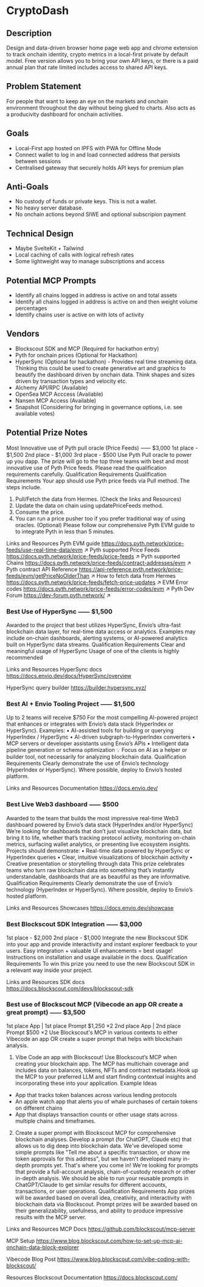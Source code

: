 # CryptoDash

## Description

Design and data-driven browser home page web app and chrome extension to track onchain identity, crypto metrics in a local-first private by default model. Free version allows you to bring your own API keys, or there is a paid annual plan that rate limited includes access to shared API keys.

## Problem Statement

For people that want to keep an eye on the markets and onchain environment throughout the day without being glued to charts. Also acts as a producivity dashboard for onchain activities.

## Goals 

- Local-First app hosted on IPFS with PWA for Offline Mode
- Connect wallet to log in and load connected address that persists between sessions
- Centralised gateway that securely holds API keys for premium plan

## Anti-Goals
- No custody of funds or private keys. This is not a wallet. 
- No heavy server database. 
- No onchain actions beyond SIWE and optional subscripion payment

## Technical Design

- Maybe SvelteKit + Tailwind
- Local caching of calls with logical refresh rates
- Some lightweight way to manage subscriptions and access

## Potential MCP Prompts

- Identify all chains logged in address is active on and total assets
- Identify all chains logged in address is active on and then weight volume percentages
- Identify chains user is active on with lots of activity


## Vendors

- Blockscout SDK and MCP (Required for hackathon entry)
- Pyth for onchain prices (Optional for Hackathon)
- HyperSync (Optional for hackathon) - Provides real time streaming data. Thinking this could be used to create generative art and graphics to beautify the dashboard driven by onchain data. Think shapes and sizes driven by transaction types and velocity etc. 
- Alchemy API/RPC (Available)
- OpenSea MCP Acccess (Available)
- Nansen MCP Access (Available) 
- Snapshot (Considering for bringing in governance options, i.e. see available votes)

## Potential Prize Notes

Most Innovative use of Pyth pull oracle (Price Feeds) ⸺ $3,000
1st place - $1,500
2nd place - $1,000
3rd place - $500
Use Pyth Pull oracle to power up you dapp. The prize will go to the top three teams with best and most innovative use of Pyth Price feeds.
Please read the qualification requirements carefully.
Qualification Requirements
Qualification Requirements
Your app should use Pyth price feeds via Pull method. The steps include.
1. Pull/Fetch the data from Hermes. (Check the links and Resources)
2. Update the data on chain using updatePriceFeeds method.
3. Consume the price.
4. You can run a price pusher too if you prefer traditional way of using oracles. (Optional)
Please follow our comprehensive Pyth EVM guide to to integrate Pyth in less than 5 minutes.

Links and Resources
Pyth EVM guide
https://docs.pyth.network/price-feeds/use-real-time-data/evm
↗
Pyth supported Price Feeds
https://docs.pyth.network/price-feeds/price-feeds
↗
Pyth supported Chains
https://docs.pyth.network/price-feeds/contract-addresses/evm
↗
Pyth contract API Reference
https://api-reference.pyth.network/price-feeds/evm/getPriceNoOlderThan
↗
How to fetch data from Hermes
https://docs.pyth.network/price-feeds/fetch-price-updates
↗
EVM Error codes
https://docs.pyth.network/price-feeds/error-codes/evm
↗
Pyth Dev Forum
https://dev-forum.pyth.network/
↗

### Best Use of HyperSync ⸺ $1,500
Awarded to the project that best utilizes HyperSync, Envio’s ultra-fast blockchain data layer, for real-time data access or analytics. Examples may include on-chain dashboards, alerting systems, or AI-powered analytics built on HyperSync data streams.
Qualification Requirements
Clear and meaningful usage of HyperSync
Usage of one of the clients is highly recommended

Links and Resources
HyperSync docs
https://docs.envio.dev/docs/HyperSync/overview

HyperSync query builder
https://builder.hypersync.xyz/

### Best AI + Envio Tooling Project ⸺ $1,500
Up to 2 teams will receive $750
For the most compelling AI-powered project that enhances or integrates with Envio’s data stack (HyperIndex or HyperSync).
Examples:
• AI-assisted tools for building or querying HyperIndex / HyperSync
• AI-driven subgraph-to-HyperIndex converters
• MCP servers or developer assistants using Envio’s APIs
• Intelligent data pipeline generation or schema optimization
💡 Focus on AI as a helper or builder tool, not necessarily for analyzing blockchain data.
Qualification Requirements
Clearly demonstrate the use of Envio’s technology (HyperIndex or HyperSync).
Where possible, deploy to Envio’s hosted platform.

Links and Resources
Documentation
https://docs.envio.dev/

### Best Live Web3 dashboard ⸺ $500
Awarded to the team that builds the most impressive real-time Web3 dashboard powered by Envio’s data stack (HyperIndex and/or HyperSync)
We’re looking for dashboards that don’t just visualize blockchain data, but bring it to life, whether that’s tracking protocol activity, monitoring on-chain metrics, surfacing wallet analytics, or presenting live ecosystem insights.
Projects should demonstrate:
• Real-time data powered by HyperSync or HyperIndex queries
• Clear, intuitive visualizations of blockchain activity
• Creative presentation or storytelling through data
This prize celebrates teams who turn raw blockchain data into something that’s instantly understandable, dashboards that are as beautiful as they are informative.
Qualification Requirements
Clearly demonstrate the use of Envio’s technology (HyperIndex or HyperSync).
Where possible, deploy to Envio’s hosted platform.

Links and Resources
Showcases
https://docs.envio.dev/showcase

### Best Blockscout SDK Integration ⸺ $3,000
1st place - $2,000
2nd place - $1,000
Integrate the new Blockscout SDK into your app and provide interactivity and instant explorer feedback to your users. Easy integration + valuable UI enhancements = best usage!
Instructions on installation and usage available in the docs.
Qualification Requirements
To win this prize you need to use the new Blockscout SDK in a relevant way inside your project.

Links and Resources
SDK docs
https://docs.blockscout.com/devs/blockscout-sdk

### Best use of Blockscout MCP (Vibecode an app OR create a great prompt) ⸺ $3,500
1st place App | 1st place Prompt $1,250 ×2
2nd place App | 2nd place Prompt $500 ×2
Use Blockscout's MCP in various contexts to either Vibecode an app OR create a super prompt that helps with blockchain analysis.
1) Vibe Code an app with Blockscout!
Use Blockscout’s MCP when creating your blockchain app. The MCP has multichain coverage and includes data on balances, tokens, NFTs and contract metadata.Hook up the MCP to your preferred LLM and start finding contextual insights and incorporating these into your application.
Example Ideas
- App that tracks token balances across various lending protocols
- An apple watch app that alerts you of whale purchases of certain tokens on different chains
- App that displays transaction counts or other usage stats across multiple chains and timeframes.
2) Create a super prompt with Blockscout MCP for comprehensive blockchain analyses.
Develop a prompt (for ChatGPT, Claude etc) that allows us to dig deep into blockchain data. We've developed some simple prompts like "Tell me about a specific transaction, or show me token approvals for this address", but we haven't developed many in-depth prompts yet. That's where you come in!
We're looking for prompts that provide a full-account analysis, chain-of-custody research or other in-depth analysis. We should be able to run your reusable prompts in ChatGPT/Claude to get similar results for different accounts, transactions, or user operations.
Qualification Requirements
App prizes will be awarded based on overall idea, creativity, and interactivity with blockchain data via Blockscout.
Prompt prizes will be awarded based on their generalizability, usefulness, and ability to produce impressive results with the MCP server.

Links and Resources
MCP Docs
https://github.com/blockscout/mcp-server

MCP Setup
https://www.blog.blockscout.com/how-to-set-up-mcp-ai-onchain-data-block-explorer

Vibecode Blog Post
https://www.blog.blockscout.com/vibe-coding-with-blockscout/

Resources
Blockscout Documentation
https://docs.blockscout.com/